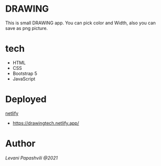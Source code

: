 # DRAWING
This is small DRAWING app. You can pick color and Width, also you can save as png picture.

# tech
* HTML
* CSS
* Bootstrap 5
* JavaScript

# Deployed
[netlify](https://app.netlify.com/)
* https://drawingtech.netlify.app/

</hr>

# Author
###### Levani Papashvili @2021